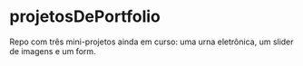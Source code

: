 # projetosDePortfolio
Repo com três mini-projetos ainda em curso: uma urna eletrônica, um slider de imagens e um form.

